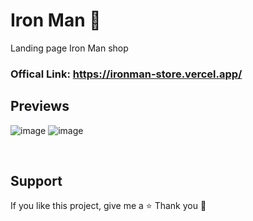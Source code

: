 # Iron Man 🤖
Landing page Iron Man shop

### Offical Link: https://ironman-store.vercel.app/

## Previews
![image](https://user-images.githubusercontent.com/50391243/207368157-9e453f19-741b-4fc6-bcd7-dae3afd34b3c.png)
![image](https://user-images.githubusercontent.com/50391243/207368441-5598ce36-91e7-4bd8-a492-7693c97d6677.png)

<br/>

## Support
<p>If you like this project, give me a ⭐ Thank you 💖</p>
